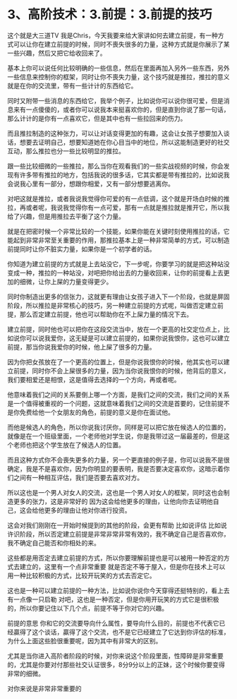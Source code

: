 # 3、高阶技术：3.前提：3.前提的技巧

这个就是大三道TV 我是Chris，今天我要来给大家讲如何去建立前提，有一种方式可以让你在建立前提的时候，同时不喪失很多的力量，这种方式就是你展示了某一些兴趣，然后又把它给收回来了。

基本上你可以说任何比较明确的一些信息，然后在里面再加入另外一些东西，另外一些信息来控制你的框架，同时让你不喪失力量，这个技巧就是推拉，推拉的意义就是在你的交流里，带有一些计计的东西给它。

同时又附带一些消息的东西给它，我举个例子，比如说你可以说你很可爱，但是消息来有一点傻傻的，或者你可以说我本来挺喜欢你的，但是直到你说了那一句话，那么计计的是你有一点喜欢它，但是其中也有一些拉回来的伤力。

而且推拉制造的这种张力，可以让对话变得更加的有趣，这会让女孩子想要加入谈话，想要去证明自己，想要知道她在你心目当中的地位，所以这能制造更好的社交互动，那么推拉也分一些比较明显的推拉。

跟一些比较细微的一些推拉，那么当你在观看我们的一些实战视频的时候，你会发现有许多带有推拉的地方，包括我说的很多话，它其实都是带有推拉的，比如说我会说我心里有一部分，想跟你相爱，又有一部分想要逃离你。

对吧这就是推拉，或者我说我觉得你可爱的有一点低调，这个就是开场白时候的推拉，再或者呢，我说我觉得你有一点可爱，那有一点就是推拉就是推开它，所以我给了兴趣，但是用推拉去平衡了这个力量。

就是在把密时候一个非常比较的一个技能，如果你能在关键时刻使用推拉的话，它能起到非常非常至关重要的作用，那推拉基本上是一种非常简单的方式，可以制造前提同时让你不脏实力量，如果你是一个初学者的话。

你知道为建立前提的方式就是上去站没它，下一步呢，你要学习的就是把这种站没变成一种，推拉的一种站没，对吧把你给出去的力量收回来，让你的前提看上去更加的细微，让你上屎的力量变得更少。

同时你制造出更多的信张力，这就更有理由让女孩子进入下一个阶段，也就是屏固阶段，所以推拉是非常核心的技巧，另一种建立前提的方式呢，叫做否定建立前提，那么否定建立前提，他也可以帮助你在不上屎力量的情况下去。

建立前提，同时他也可以把你在这段交流当中，放在一个更高的社交定位点上，比如说你可以说我爱你，这无疑是可以建立前提的，如果你说我恨你，这也可以建立前提，那当你说我爱你的时候，他上屎了很多的力量。

因为你把女孩放在了一个更高的位置上，但是你说我恨你的时候，他其实也可以建立前提，同时你不会上屎很多的力量，因为当你说我恨你的时候，他背后的意义，我们要相爱还是相恨，这是值得去选择的一个方向，再或者呢。

他意味着我们之间的关系要倒上哪一个方面，是我们之间的交流，我们之间的关系是一个值得被重视的一个问题，这就意味着我们之间的交流是首要的，记住前提不是你免费给他一个女朋友的角色，前提的意义是你在面试他。

而他是候选人的角色，所以你说我讨厌你，同样是可以把它放在候选人的位置的，就像是在一个班级里面，一个老师他对学生说，你是我带过这一届最差的，但是这个老师也把这个学生放在了候选人的位置。

而且这种方式你不会喪失更多的力量，另一个更直接的例子是，你可以说我不是很确定，我是不是喜欢你，因为你明显的要表明，我是否要决定喜欢你，这暗示着你们之间有一种相互评估，我们是否要去喜欢对方。

所以这也是一个男人对女人的交流，这也是一个男人对女人的框架，同时这也会制造更多的张力，这是非常好的 因为这会给他更多的理由，让他向你去证明他自己，这会给他更多的理由让他对你进行投资。

这会对我们刚刚在一开始时候提到的其他的阶段，会更有帮助 比如说评估 比如说许识阶段，所以否定建立前提是非常非常非常有效的，我不确定自己是否喜欢你，我不确定自己能否和你相处的来。

这些都是用否定去建立前提的方式，所以你要理解前提也是可以被用一种否定的方式去建立的，这里有一个点非常重要 就是否定不等于屋入，但是你在技术上可以用一种比较积极的方式，比较开玩笑的方式去否定它。

这也是一种可以建立前提的一种方法，比如说你说你今天穿得还挺特别的，看上去有一点像一只启勒 对吧，这也是一种否定，但是你用开玩笑的方式它是很积极的，所以你要记住以下几个点，前提不等于你对它的兴趣。

前提的意思 你和它的交流要导向什么属性，要导向什么目的，前提也不代表它已经贏得了这个谈话，贏得了这个交流，也不是它已经建立了它达到你评估的标准，为什么上面这些脸很重要呢，因为其中有非常大的区别。

尤其是当你进入高阶者阶段的时候，对你来说这个阶段里面，性障碎是非常重要的，尤其是你要对付那些社交认证很多，8分9分以上的正妹，这个时候你要变得非常的细微。

对你来说是非常非常重要的
